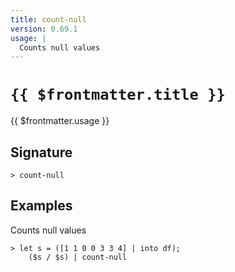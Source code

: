 ```yaml
---
title: count-null
version: 0.69.1
usage: |
  Counts null values
---
```


# <code>{{ $frontmatter.title }}</code>

<div style='white-space: pre-wrap;'>{{ $frontmatter.usage }}</div>

## Signature

```> count-null ```

## Examples

Counts null values
```shell
> let s = ([1 1 0 0 3 3 4] | into df);
    ($s / $s) | count-null
```
